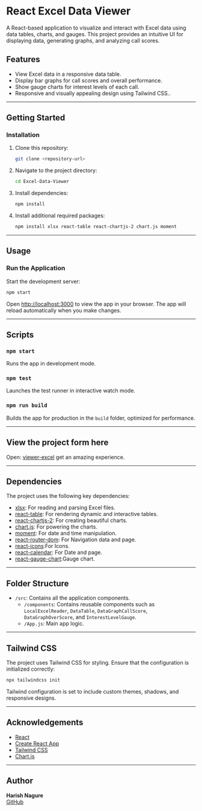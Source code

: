 # **React Excel Data Viewer**

A React-based application to visualize and interact with Excel data using data tables, charts, and gauges. This project provides an intuitive UI for displaying data, generating graphs, and analyzing call scores.

## **Features**
- View Excel data in a responsive data table.
- Display bar graphs for call scores and overall performance.
- Show gauge charts for interest levels of each call.
- Responsive and visually appealing design using Tailwind CSS..

---

## **Getting Started**


### **Installation**

1. Clone this repository:
   ```bash
   git clone <repository-url>
   ```
2. Navigate to the project directory:
   ```bash
   cd Excel-Data-Viewer
   ```
3. Install dependencies:
   ```bash
   npm install
   ```
4. Install additional required packages:
   ```bash
   npm install xlsx react-table react-chartjs-2 chart.js moment
   ```

---

## **Usage**

### **Run the Application**
Start the development server:
```bash
npm start
```
Open [http://localhost:3000](http://localhost:3000) to view the app in your browser. The app will reload automatically when you make changes.

---

## **Scripts**

### `npm start`
Runs the app in development mode.

### `npm test`
Launches the test runner in interactive watch mode.

### `npm run build`
Builds the app for production in the `build` folder, optimized for performance.

---


## **View the project form here**
Open: [viewer-excel](https://viewer-excel.netlify.app/) get an amazing experience.

---


## **Dependencies**
The project uses the following key dependencies:
- [xlsx](https://www.npmjs.com/package/xlsx): For reading and parsing Excel files.
- [react-table](https://react-table.tanstack.com/): For rendering dynamic and interactive tables.
- [react-chartjs-2](https://react-chartjs-2.js.org/): For creating beautiful charts.
- [chart.js](https://www.chartjs.org/): For powering the charts.
- [moment](https://momentjs.com/): For date and time manipulation.
- [react-router-dom](https://): For Navigation data and page.
- [react-icons](https://react-icons.github.io/react-icons/):For Icons.
- [react-calendar](https://): For Date and page.
- [react-gauge-chart](https://):Gauge chart.


---

## **Folder Structure**
- `/src`: Contains all the application components.
  - `/components`: Contains reusable components such as `LocalExcelReader`, `DataTable`, `DataGraphCallScore`, `DataGraphOverScore`, and `InterestLevelGauge`.
  - `/App.js`: Main app logic.

---

## **Tailwind CSS**
The project uses Tailwind CSS for styling. Ensure that the configuration is initialized correctly:
```bash
npx tailwindcss init
```
Tailwind configuration is set to include custom themes, shadows, and responsive designs.

---

## **Acknowledgements**
- [React](https://reactjs.org/)
- [Create React App](https://create-react-app.dev/)
- [Tailwind CSS](https://tailwindcss.com/)
- [Chart.js](https://www.chartjs.org/)

---

## **Author**
**Harish Nagure**  
[GitHub](https://github.com/harish-nagure)